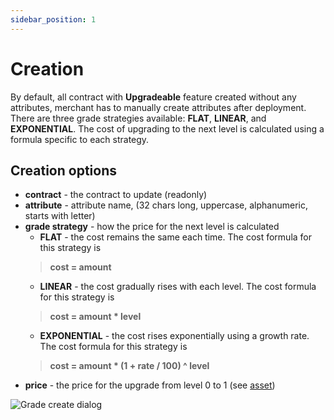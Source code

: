 ```yaml
---
sidebar_position: 1
---
```


# Creation

By default, all contract with **Upgradeable** feature created without any attributes, merchant has to manually create
attributes after deployment. There are three grade strategies available: **FLAT**, **LINEAR**, and **EXPONENTIAL**.
The cost of upgrading to the next level is calculated using a formula specific to each strategy.

## Creation options

- **contract** - the contract to update (readonly)
- **attribute** - attribute name, (32 chars long, uppercase, alphanumeric, starts with letter)
- **grade strategy** - how the price for the next level is calculated
  - **FLAT** - the cost remains the same each time. The cost formula for this strategy is
  > **cost = amount**
  - **LINEAR** - the cost gradually rises with each level. The cost formula for this strategy is
  > **cost = amount * level**
  - **EXPONENTIAL** - the cost rises exponentially using a growth rate. The cost formula for this strategy is
  > **cost = amount * (1 + rate / 100) ^ level**
- **price** - the price for the upgrade from level 0 to 1 (see [asset](/admin/miscellaneous/asset/))

![Grade create dialog](/img/admin/mechanics-simple/grade/grade_create.png)



